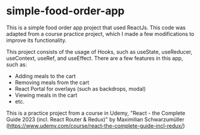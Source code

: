 # simple-food-order-app

This is a simple food order app project that used ReactJs. This code was adapted from a course practice project, which I made a few modifications to improve its functionality.

This project consists of the usage of Hooks, such as useState, useReducer, useContext, useRef, and useEffect. There are a few features in this app, such as:

- Adding meals to the cart
- Removing meals from the cart
- React Portal for overlays (such as backdrops, modal)
- Viewing meals in the cart
- etc.

This is a practice project from a course in Udemy, "React - the Complete Guide 2023 (incl. React Router & Redux)" by Maximilian Schwarzumüller (https://www.udemy.com/course/react-the-complete-guide-incl-redux/)
